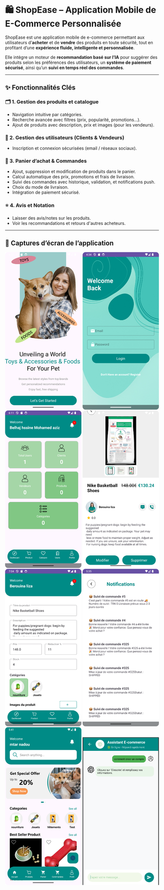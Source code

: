 # 🛍️ ShopEase – Application Mobile de E-Commerce Personnalisée

ShopEase est une application mobile de e-commerce permettant aux utilisateurs d’**acheter** et de **vendre** des produits en toute sécurité, tout en profitant d’une **expérience fluide, intelligente et personnalisée**.

Elle intègre un moteur de **recommandation basé sur l’IA** pour suggérer des produits selon les préférences des utilisateurs, un **système de paiement sécurisé**, ainsi qu’un **suivi en temps réel des commandes**.

---

## ✨ Fonctionnalités Clés

### 🗂️ 1. Gestion des produits et catalogue
- Navigation intuitive par catégories.
- Recherche avancée avec filtres (prix, popularité, promotions...).
- Ajout de produits avec description, prix et images (pour les vendeurs).

### 👥 2. Gestion des utilisateurs (Clients & Vendeurs)
- Inscription et connexion sécurisées (email / réseaux sociaux).

### 🛒 3. Panier d’achat & Commandes
- Ajout, suppression et modification de produits dans le panier.
- Calcul automatique des prix, promotions et frais de livraison.
- Suivi des commandes avec historique, validation, et notifications push.
- Choix du mode de livraison.
- Intégration de paiement sécurisé.

### ⭐ 4. Avis et Notation
- Laisser des avis/notes sur les produits.
- Voir les recommandations et retours d'autres acheteurs.

---

## 📱 Captures d’écran de l’application

<p align="center">
  <img src="images/Screenshot_20250429_183223.png" alt="Capture 1" width="250"/>
  <img src="images/Screenshot_20250429_183445.png" alt="Capture 2" width="250"/>
  <img src="images/Screenshot_20250429_201106.png" alt="Capture 3" width="250"/>
  <img src="images/Screenshot_20250429_210255.png" alt="Capture 4" width="250"/>
  <img src="images/Screenshot_20250429_210425.png" alt="Capture 5" width="250"/>
  <img src="images/Screenshot_20250602_073522.png" alt="Capture 6" width="250"/>
  <img src="images/Screenshot_20250602_074121.png" alt="Capture 7" width="250"/>
  <img src="images/chat_assistant.png" alt="Assistant Chat" width="250"/>
</p>
